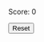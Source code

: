 <!DOCTYPE html>
<html>
<head>
	<script src="https://cdnjs.cloudflare.com/ajax/libs/p5.js/0.7.3/p5.js"></script>
	<script src="scripts/sketch.js"></script>
    <script src="scripts/loader.js"></script>
    <script src="scripts/jquery-3.3.1.min.js"></script>
	<link rel="stylesheet" type="text/css" href="style.css">
</head>
<body>
	<div id="canvas"></div>
	<div id="button">
	    <p id = 'score'>Score: 0</p>
		<button class="button" style="vertical-align:middle" onclick="reset()" ><span>Reset </span></button>
	</div>
</body>
</html>
